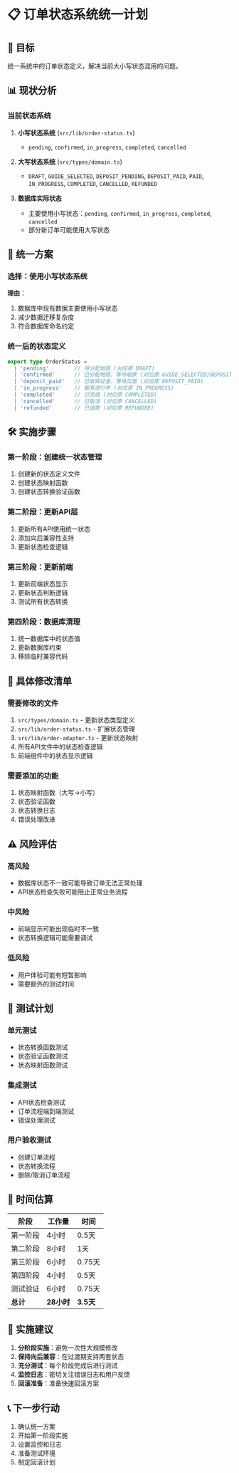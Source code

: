 # 📋 订单状态系统统一计划

## 🎯 目标
统一系统中的订单状态定义，解决当前大小写状态混用的问题。

## 📊 现状分析

### 当前状态系统
1. **小写状态系统** (`src/lib/order-status.ts`)
   - `pending`, `confirmed`, `in_progress`, `completed`, `cancelled`

2. **大写状态系统** (`src/types/domain.ts`)
   - `DRAFT`, `GUIDE_SELECTED`, `DEPOSIT_PENDING`, `DEPOSIT_PAID`, `PAID`, `IN_PROGRESS`, `COMPLETED`, `CANCELLED`, `REFUNDED`

3. **数据库实际状态**
   - 主要使用小写状态：`pending`, `confirmed`, `in_progress`, `completed`, `cancelled`
   - 部分新订单可能使用大写状态

## 🔄 统一方案

### 选择：使用小写状态系统
**理由**：
1. 数据库中现有数据主要使用小写状态
2. 减少数据迁移复杂度
3. 符合数据库命名约定

### 统一后的状态定义
```typescript
export type OrderStatus = 
  | 'pending'        // 待分配地陪 (对应原 DRAFT)
  | 'confirmed'      // 已分配地陪，等待收款 (对应原 GUIDE_SELECTED/DEPOSIT_PENDING)
  | 'deposit_paid'   // 已收保证金，等待见面 (对应原 DEPOSIT_PAID)
  | 'in_progress'    // 服务进行中 (对应原 IN_PROGRESS)
  | 'completed'      // 已完成 (对应原 COMPLETED)
  | 'cancelled'      // 已取消 (对应原 CANCELLED)
  | 'refunded'       // 已退款 (对应原 REFUNDED)
```

## 🛠️ 实施步骤

### 第一阶段：创建统一状态管理
1. 创建新的状态定义文件
2. 创建状态映射函数
3. 创建状态转换验证函数

### 第二阶段：更新API层
1. 更新所有API使用统一状态
2. 添加向后兼容性支持
3. 更新状态检查逻辑

### 第三阶段：更新前端
1. 更新前端状态显示
2. 更新状态判断逻辑
3. 测试所有状态转换

### 第四阶段：数据库清理
1. 统一数据库中的状态值
2. 更新数据库约束
3. 移除临时兼容代码

## 📝 具体修改清单

### 需要修改的文件
1. `src/types/domain.ts` - 更新状态类型定义
2. `src/lib/order-status.ts` - 扩展状态管理
3. `src/lib/order-adapter.ts` - 更新状态映射
4. 所有API文件中的状态检查逻辑
5. 前端组件中的状态显示逻辑

### 需要添加的功能
1. 状态映射函数（大写→小写）
2. 状态验证函数
3. 状态转换日志
4. 错误处理改进

## ⚠️ 风险评估

### 高风险
- 数据库状态不一致可能导致订单无法正常处理
- API状态检查失败可能阻止正常业务流程

### 中风险  
- 前端显示可能出现临时不一致
- 状态转换逻辑可能需要调试

### 低风险
- 用户体验可能有短暂影响
- 需要额外的测试时间

## 🧪 测试计划

### 单元测试
- 状态转换函数测试
- 状态验证函数测试
- 状态映射函数测试

### 集成测试
- API状态检查测试
- 订单流程端到端测试
- 错误处理测试

### 用户验收测试
- 创建订单流程
- 状态转换流程
- 删除/取消订单流程

## 📅 时间估算

| 阶段 | 工作量 | 时间 |
|------|--------|------|
| 第一阶段 | 4小时 | 0.5天 |
| 第二阶段 | 8小时 | 1天 |
| 第三阶段 | 6小时 | 0.75天 |
| 第四阶段 | 4小时 | 0.5天 |
| 测试验证 | 6小时 | 0.75天 |
| **总计** | **28小时** | **3.5天** |

## 🚀 实施建议

1. **分阶段实施**：避免一次性大规模修改
2. **保持向后兼容**：在过渡期支持两套状态
3. **充分测试**：每个阶段完成后进行测试
4. **监控日志**：密切关注错误日志和用户反馈
5. **回滚准备**：准备快速回滚方案

## 📞 下一步行动

1. 确认统一方案
2. 开始第一阶段实施
3. 设置监控和日志
4. 准备测试环境
5. 制定回滚计划
